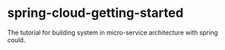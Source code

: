 # spring-cloud-getting-started
The tutorial for building system in micro-service architecture with spring could.
